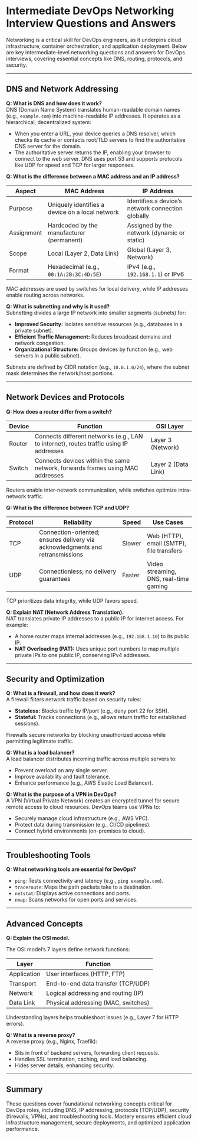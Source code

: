 # Intermediate DevOps Networking Interview Questions and Answers

Networking is a critical skill for DevOps engineers, as it underpins cloud infrastructure, container orchestration, and application deployment. Below are key intermediate-level networking questions and answers for DevOps interviews, covering essential concepts like DNS, routing, protocols, and security.

---

## DNS and Network Addressing

**Q: What is DNS and how does it work?**  
DNS (Domain Name System) translates human-readable domain names (e.g., `example.com`) into machine-readable IP addresses. It operates as a hierarchical, decentralized system:
- When you enter a URL, your device queries a DNS resolver, which checks its cache or contacts root/TLD servers to find the authoritative DNS server for the domain.
- The authoritative server returns the IP, enabling your browser to connect to the web server. DNS uses port 53 and supports protocols like UDP for speed and TCP for larger responses.

**Q: What is the difference between a MAC address and an IP address?**

| Aspect        | MAC Address                                   | IP Address                                   |
|---------------|-----------------------------------------------|----------------------------------------------|
| Purpose       | Uniquely identifies a device on a local network | Identifies a device’s network connection globally |
| Assignment    | Hardcoded by the manufacturer (permanent)      | Assigned by the network (dynamic or static)  |
| Scope         | Local (Layer 2, Data Link)                    | Global (Layer 3, Network)                    |
| Format        | Hexadecimal (e.g., `00:1A:2B:3C:4D:5E`)       | IPv4 (e.g., `192.168.1.1`) or IPv6           |

MAC addresses are used by switches for local delivery, while IP addresses enable routing across networks.

**Q: What is subnetting and why is it used?**  
Subnetting divides a large IP network into smaller segments (subnets) for:
- **Improved Security:** Isolates sensitive resources (e.g., databases in a private subnet).
- **Efficient Traffic Management:** Reduces broadcast domains and network congestion.
- **Organizational Structure:** Groups devices by function (e.g., web servers in a public subnet).

Subnets are defined by CIDR notation (e.g., `10.0.1.0/24`), where the subnet mask determines the network/host portions.

---

## Network Devices and Protocols

**Q: How does a router differ from a switch?**

| Device   | Function                                               | OSI Layer         |
|----------|--------------------------------------------------------|-------------------|
| Router   | Connects different networks (e.g., LAN to internet), routes traffic using IP addresses | Layer 3 (Network) |
| Switch   | Connects devices within the same network, forwards frames using MAC addresses | Layer 2 (Data Link) |

Routers enable inter-network communication, while switches optimize intra-network traffic.

**Q: What is the difference between TCP and UDP?**

| Protocol | Reliability      | Speed   | Use Cases                           |
|----------|-----------------|---------|-------------------------------------|
| TCP      | Connection-oriented; ensures delivery via acknowledgments and retransmissions | Slower  | Web (HTTP), email (SMTP), file transfers |
| UDP      | Connectionless; no delivery guarantees           | Faster  | Video streaming, DNS, real-time gaming   |

TCP prioritizes data integrity, while UDP favors speed.

**Q: Explain NAT (Network Address Translation).**  
NAT translates private IP addresses to a public IP for internet access. For example:
- A home router maps internal addresses (e.g., `192.168.1.10`) to its public IP.
- **NAT Overloading (PAT):** Uses unique port numbers to map multiple private IPs to one public IP, conserving IPv4 addresses.

---

## Security and Optimization

**Q: What is a firewall, and how does it work?**  
A firewall filters network traffic based on security rules:
- **Stateless:** Blocks traffic by IP/port (e.g., deny port 22 for SSH).
- **Stateful:** Tracks connections (e.g., allows return traffic for established sessions).

Firewalls secure networks by blocking unauthorized access while permitting legitimate traffic.

**Q: What is a load balancer?**  
A load balancer distributes incoming traffic across multiple servers to:
- Prevent overload on any single server.
- Improve availability and fault tolerance.
- Enhance performance (e.g., AWS Elastic Load Balancer).

**Q: What is the purpose of a VPN in DevOps?**  
A VPN (Virtual Private Network) creates an encrypted tunnel for secure remote access to cloud resources. DevOps teams use VPNs to:
- Securely manage cloud infrastructure (e.g., AWS VPC).
- Protect data during transmission (e.g., CI/CD pipelines).
- Connect hybrid environments (on-premises to cloud).

---

## Troubleshooting Tools

**Q: What networking tools are essential for DevOps?**
- `ping`: Tests connectivity and latency (e.g., `ping example.com`).
- `traceroute`: Maps the path packets take to a destination.
- `netstat`: Displays active connections and ports.
- `nmap`: Scans networks for open ports and services.

---

## Advanced Concepts

**Q: Explain the OSI model.**

The OSI model’s 7 layers define network functions:

| Layer         | Function                              |
|---------------|---------------------------------------|
| Application   | User interfaces (HTTP, FTP)           |
| Transport     | End-to-end data transfer (TCP/UDP)    |
| Network       | Logical addressing and routing (IP)   |
| Data Link     | Physical addressing (MAC, switches)   |

Understanding layers helps troubleshoot issues (e.g., Layer 7 for HTTP errors).

**Q: What is a reverse proxy?**  
A reverse proxy (e.g., Nginx, Traefik):
- Sits in front of backend servers, forwarding client requests.
- Handles SSL termination, caching, and load balancing.
- Hides server details, enhancing security.

---

## Summary

These questions cover foundational networking concepts critical for DevOps roles, including DNS, IP addressing, protocols (TCP/UDP), security (firewalls, VPNs), and troubleshooting tools. Mastery ensures efficient cloud infrastructure management, secure deployments, and optimized application performance.
